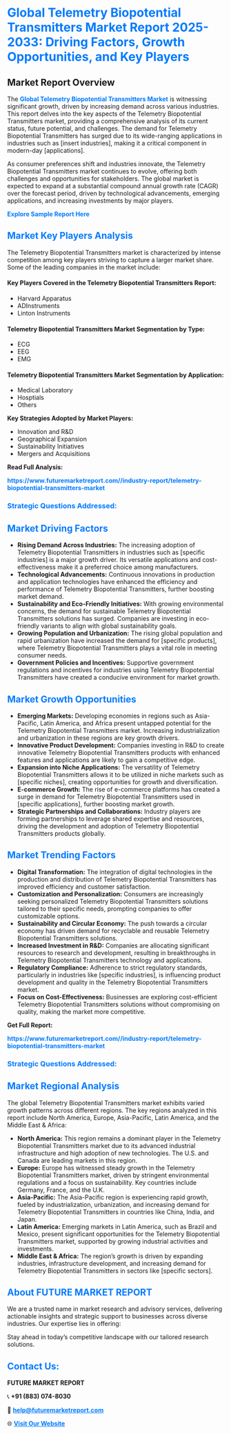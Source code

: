 <h1 style="color: #007BFF;">Global Telemetry Biopotential Transmitters Market Report 2025-2033: Driving Factors, Growth Opportunities, and Key Players</h1>

<section id="overview">
<h2>Market Report Overview</h2>
<p>The <a href="https://www.futuremarketreport.com//industry-report/telemetry-biopotential-transmitters-market" style="color: #007BFF; text-decoration: none;"><strong>Global Telemetry Biopotential Transmitters Market</strong></a> is witnessing significant growth, driven by increasing demand across various industries. This report delves into the key aspects of the Telemetry Biopotential Transmitters market, providing a comprehensive analysis of its current status, future potential, and challenges. The demand for Telemetry Biopotential Transmitters has surged due to its wide-ranging applications in industries such as [insert industries], making it a critical component in modern-day [applications].</p>
<p>As consumer preferences shift and industries innovate, the Telemetry Biopotential Transmitters market continues to evolve, offering both challenges and opportunities for stakeholders. The global market is expected to expand at a substantial compound annual growth rate (CAGR) over the forecast period, driven by technological advancements, emerging applications, and increasing investments by major players.</p>
</section>

<section id="overview">
<p><a href="https://www.futuremarketreport.com//request-sample/reportId=84339" style="color: #007BFF; text-decoration: none;"><strong>Explore Sample Report Here</strong></a></p>
</section>

<section id="key-players">
<h2 style="color: #007BFF;">Market Key Players Analysis</h2>
<p>The Telemetry Biopotential Transmitters market is characterized by intense competition among key players striving to capture a larger market share. Some of the leading companies in the market include:</p>
<h4>Key Players Covered in the Telemetry Biopotential Transmitters Report:</h4>
<ul><li>Harvard Apparatus</li><li>ADInstruments</li><li>Linton Instruments</li></ul>
<h4>Telemetry Biopotential Transmitters Market Segmentation by Type:</h4>
<ul><li>ECG</li><li>EEG</li><li>EMG</li></ul>

<h4>Telemetry Biopotential Transmitters Market Segmentation by Application:</h4>
<ul><li>Medical Laboratory</li><li>Hosptials</li><li>Others</li></ul>
<p><strong>Key Strategies Adopted by Market Players:</strong></p>
<ul>
<li>Innovation and R&D</li>
<li>Geographical Expansion</li>
<li>Sustainability Initiatives</li>
<li>Mergers and Acquisitions</li>
</ul>
</section>

<section>
<p><strong>Read Full Analysis: </strong></p><a href="https://www.futuremarketreport.com//industry-report/telemetry-biopotential-transmitters-market" style="color: #007BFF; text-decoration: none;"><strong>https://www.futuremarketreport.com//industry-report/telemetry-biopotential-transmitters-market</strong></a>
<h3 style="color: #007BFF;">Strategic Questions Addressed:</h3>
</section>

<section id="driving-factors">
<h2 style="color: #007BFF;">Market Driving Factors</h2>
<ul>
<li><strong>Rising Demand Across Industries:</strong> The increasing adoption of Telemetry Biopotential Transmitters in industries such as [specific industries] is a major growth driver. Its versatile applications and cost-effectiveness make it a preferred choice among manufacturers.</li>
<li><strong>Technological Advancements:</strong> Continuous innovations in production and application technologies have enhanced the efficiency and performance of Telemetry Biopotential Transmitters, further boosting market demand.</li>
<li><strong>Sustainability and Eco-Friendly Initiatives:</strong> With growing environmental concerns, the demand for sustainable Telemetry Biopotential Transmitters solutions has surged. Companies are investing in eco-friendly variants to align with global sustainability goals.</li>
<li><strong>Growing Population and Urbanization:</strong> The rising global population and rapid urbanization have increased the demand for [specific products], where Telemetry Biopotential Transmitters plays a vital role in meeting consumer needs.</li>
<li><strong>Government Policies and Incentives:</strong> Supportive government regulations and incentives for industries using Telemetry Biopotential Transmitters have created a conducive environment for market growth.</li>
</ul>
</section>

<section id="growth-opportunities">
<h2 style="color: #007BFF;">Market Growth Opportunities</h2>
<ul>
<li><strong>Emerging Markets:</strong> Developing economies in regions such as Asia-Pacific, Latin America, and Africa present untapped potential for the Telemetry Biopotential Transmitters market. Increasing industrialization and urbanization in these regions are key growth drivers.</li>
<li><strong>Innovative Product Development:</strong> Companies investing in R&D to create innovative Telemetry Biopotential Transmitters products with enhanced features and applications are likely to gain a competitive edge.</li>
<li><strong>Expansion into Niche Applications:</strong> The versatility of Telemetry Biopotential Transmitters allows it to be utilized in niche markets such as [specific niches], creating opportunities for growth and diversification.</li>
<li><strong>E-commerce Growth:</strong> The rise of e-commerce platforms has created a surge in demand for Telemetry Biopotential Transmitters used in [specific applications], further boosting market growth.</li>
<li><strong>Strategic Partnerships and Collaborations:</strong> Industry players are forming partnerships to leverage shared expertise and resources, driving the development and adoption of Telemetry Biopotential Transmitters products globally.</li>
</ul>
</section>

<section id="trending-factors">
<h2 style="color: #007BFF;">Market Trending Factors</h2>
<ul>
<li><strong>Digital Transformation:</strong> The integration of digital technologies in the production and distribution of Telemetry Biopotential Transmitters has improved efficiency and customer satisfaction.</li>
<li><strong>Customization and Personalization:</strong> Consumers are increasingly seeking personalized Telemetry Biopotential Transmitters solutions tailored to their specific needs, prompting companies to offer customizable options.</li>
<li><strong>Sustainability and Circular Economy:</strong> The push towards a circular economy has driven demand for recyclable and reusable Telemetry Biopotential Transmitters solutions.</li>
<li><strong>Increased Investment in R&D:</strong> Companies are allocating significant resources to research and development, resulting in breakthroughs in Telemetry Biopotential Transmitters technology and applications.</li>
<li><strong>Regulatory Compliance:</strong> Adherence to strict regulatory standards, particularly in industries like [specific industries], is influencing product development and quality in the Telemetry Biopotential Transmitters market.</li>
<li><strong>Focus on Cost-Effectiveness:</strong> Businesses are exploring cost-efficient Telemetry Biopotential Transmitters solutions without compromising on quality, making the market more competitive.</li>
</ul>
</section>

<section>
<p><strong>Get Full Report: </strong></p><a href="https://www.futuremarketreport.com//industry-report/telemetry-biopotential-transmitters-market" style="color: #007BFF; text-decoration: none;"><strong>https://www.futuremarketreport.com//industry-report/telemetry-biopotential-transmitters-market</strong></a>
<h3 style="color: #007BFF;">Strategic Questions Addressed:</h3>
</section>


<section id="regional-analysis">
<h2 style="color: #007BFF;">Market Regional Analysis</h2>
<p>The global Telemetry Biopotential Transmitters market exhibits varied growth patterns across different regions. The key regions analyzed in this report include North America, Europe, Asia-Pacific, Latin America, and the Middle East & Africa:</p>
<ul>
<li><strong>North America:</strong> This region remains a dominant player in the Telemetry Biopotential Transmitters market due to its advanced industrial infrastructure and high adoption of new technologies. The U.S. and Canada are leading markets in this region.</li>
<li><strong>Europe:</strong> Europe has witnessed steady growth in the Telemetry Biopotential Transmitters market, driven by stringent environmental regulations and a focus on sustainability. Key countries include Germany, France, and the U.K.</li>
<li><strong>Asia-Pacific:</strong> The Asia-Pacific region is experiencing rapid growth, fueled by industrialization, urbanization, and increasing demand for Telemetry Biopotential Transmitters in countries like China, India, and Japan.</li>
<li><strong>Latin America:</strong> Emerging markets in Latin America, such as Brazil and Mexico, present significant opportunities for the Telemetry Biopotential Transmitters market, supported by growing industrial activities and investments.</li>
<li><strong>Middle East & Africa:</strong> The region’s growth is driven by expanding industries, infrastructure development, and increasing demand for Telemetry Biopotential Transmitters in sectors like [specific sectors].</li>
</ul>
</section>

<footer>
<h2 style="color: #007BFF;">About FUTURE MARKET REPORT</h2>
<p>We are a trusted name in market research and advisory services, delivering actionable insights and strategic support to businesses across diverse industries. Our expertise lies in offering:</p>

<p>Stay ahead in today’s competitive landscape with our tailored research solutions.</p>

<h2 style="color: #007BFF;">Contact Us:</h2>
<p><strong>FUTURE MARKET REPORT</strong></p>
<p>📞 <strong>+91 (883) 074-8030</strong></p>
<p>📧 <strong><a href="mailto:help@futuremarketreport.com" style="color: #007BFF;">help@futuremarketreport.com</a></strong></p>
<p>🌐 <strong><a href="https://www.futuremarketreport.com/" style="color: #007BFF;">Visit Our Website</a></strong></p>
</footer>